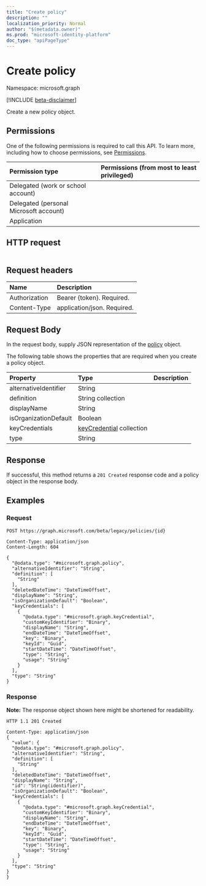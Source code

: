 ```yaml
---
title: "Create policy"
description: ""
localization_priority: Normal
author: "$(metadata.owner)"
ms.prod: "microsoft-identity-platform"
doc_type: "apiPageType"
---
```


# Create policy

Namespace: microsoft.graph

[!INCLUDE [beta-disclaimer](../../includes/beta-disclaimer.md)]

Create a new policy object.

## Permissions

One of the following permissions is required to call this API. To learn more, including how to choose permissions, see [Permissions](/graph/permissions-reference).

| Permission type                        | Permissions (from most to least privileged) |
| :------------------------------------- | :------------------------------------------ |
| Delegated (work or school account)     |                                             |
| Delegated (personal Microsoft account) |                                             |
| Application                            |                                             |

## HTTP request

<!-- {
  "blockType": "ignored"
}
-->

```http

```

## Request headers

| Name          | Description                 |
| :------------ | :-------------------------- |
| Authorization | Bearer {token}. Required.   |
| Content-Type  | application/json. Required. |

## Request Body

In the request body, supply JSON representation of the [policy](../resources/-policy.md) object.

<!-- Actions and Functions -->

<!-- CRUD Methods -->

The following table shows the properties that are required when you create a policy object.

| Property              | Type                                                      | Description |
| :-------------------- | :-------------------------------------------------------- | :---------- |
| alternativeIdentifier | String                                                    |             |
| definition            | String collection                                         |             |
| displayName           | String                                                    |             |
| isOrganizationDefault | Boolean                                                   |             |
| keyCredentials        | [keyCredential](../resources/keycredential.md) collection |             |
| type                  | String                                                    |             |

## Response

If successful, this method returns a `201 Created` response code and a policy object in the response body.

## Examples

### Request

<!-- {
  "blockType": "request",
  "name": "create_policy"
}
-->

```http
POST https://graph.microsoft.com/beta/legacy/policies/{id}

Content-Type: application/json
Content-Length: 604

{
  "@odata.type": "#microsoft.graph.policy",
  "alternativeIdentifier": "String",
  "definition": [
    "String"
  ],
  "deletedDateTime": "DateTimeOffset",
  "displayName": "String",
  "isOrganizationDefault": "Boolean",
  "keyCredentials": [
    {
      "@odata.type": "#microsoft.graph.keyCredential",
      "customKeyIdentifier": "Binary",
      "displayName": "String",
      "endDateTime": "DateTimeOffset",
      "key": "Binary",
      "keyId": "Guid",
      "startDateTime": "DateTimeOffset",
      "type": "String",
      "usage": "String"
    }
  ],
  "type": "String"
}

```

### Response

**Note:** The response object shown here might be shortened for readability.

<!-- {
  "blockType": "response",
  "truncated": true,
  "@odata.type": "Microsoft.DirectoryServices.policy"
}
-->

```http
HTTP 1.1 201 Created

Content-Type: application/json
{
  "value": {
  "@odata.type": "#microsoft.graph.policy",
  "alternativeIdentifier": "String",
  "definition": [
    "String"
  ],
  "deletedDateTime": "DateTimeOffset",
  "displayName": "String",
  "id": "String(identifier)",
  "isOrganizationDefault": "Boolean",
  "keyCredentials": [
    {
      "@odata.type": "#microsoft.graph.keyCredential",
      "customKeyIdentifier": "Binary",
      "displayName": "String",
      "endDateTime": "DateTimeOffset",
      "key": "Binary",
      "keyId": "Guid",
      "startDateTime": "DateTimeOffset",
      "type": "String",
      "usage": "String"
    }
  ],
  "type": "String"
}
}

```
